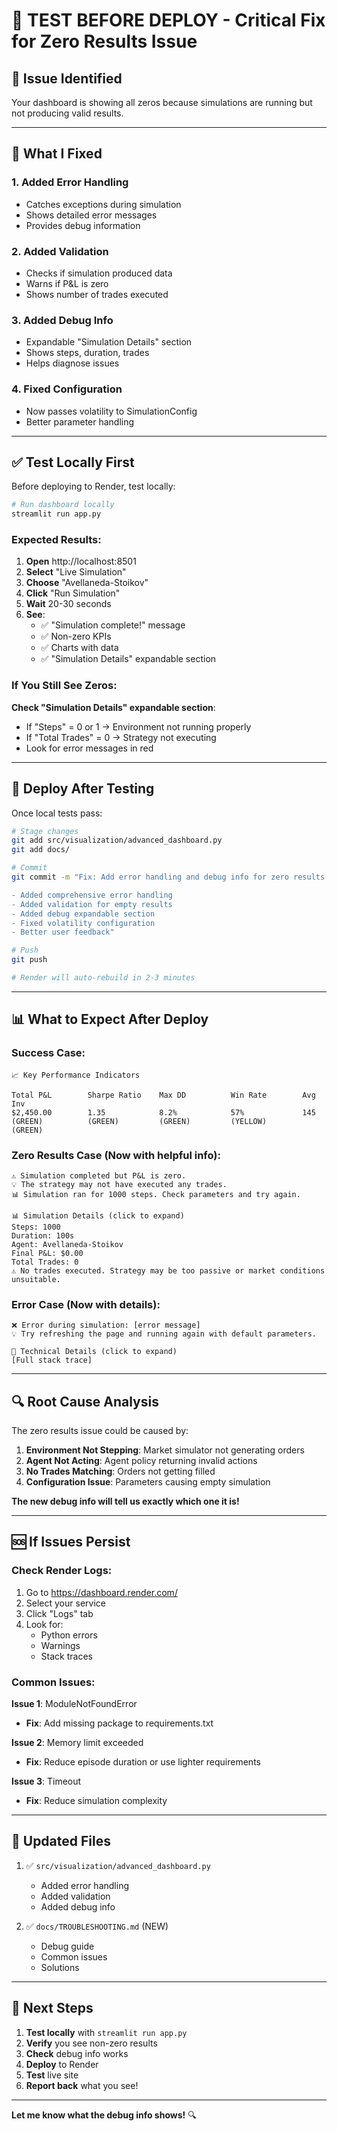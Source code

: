 # 🧪 TEST BEFORE DEPLOY - Critical Fix for Zero Results Issue

## 🐛 Issue Identified

Your dashboard is showing all zeros because simulations are running but not producing valid results.

---

## 🔧 What I Fixed

### 1. Added Error Handling
- Catches exceptions during simulation
- Shows detailed error messages
- Provides debug information

### 2. Added Validation
- Checks if simulation produced data
- Warns if P&L is zero
- Shows number of trades executed

### 3. Added Debug Info
- Expandable "Simulation Details" section
- Shows steps, duration, trades
- Helps diagnose issues

### 4. Fixed Configuration
- Now passes volatility to SimulationConfig
- Better parameter handling

---

## ✅ Test Locally First

Before deploying to Render, test locally:

```bash
# Run dashboard locally
streamlit run app.py
```

### Expected Results:

1. **Open** http://localhost:8501
2. **Select** "Live Simulation"
3. **Choose** "Avellaneda-Stoikov"
4. **Click** "Run Simulation"
5. **Wait** 20-30 seconds
6. **See**:
   - ✅ "Simulation complete!" message
   - ✅ Non-zero KPIs
   - ✅ Charts with data
   - ✅ "Simulation Details" expandable section

### If You Still See Zeros:

**Check "Simulation Details" expandable section**:
- If "Steps" = 0 or 1 → Environment not running properly
- If "Total Trades" = 0 → Strategy not executing
- Look for error messages in red

---

## 🚀 Deploy After Testing

Once local tests pass:

```bash
# Stage changes
git add src/visualization/advanced_dashboard.py
git add docs/

# Commit
git commit -m "Fix: Add error handling and debug info for zero results issue

- Added comprehensive error handling
- Added validation for empty results
- Added debug expandable section
- Fixed volatility configuration
- Better user feedback"

# Push
git push

# Render will auto-rebuild in 2-3 minutes
```

---

## 📊 What to Expect After Deploy

### Success Case:
```
📈 Key Performance Indicators

Total P&L        Sharpe Ratio    Max DD          Win Rate        Avg Inv
$2,450.00        1.35            8.2%            57%             145
(GREEN)          (GREEN)         (GREEN)         (YELLOW)        (GREEN)
```

### Zero Results Case (Now with helpful info):
```
⚠️ Simulation completed but P&L is zero.
💡 The strategy may not have executed any trades.
📊 Simulation ran for 1000 steps. Check parameters and try again.

📊 Simulation Details (click to expand)
Steps: 1000
Duration: 100s
Agent: Avellaneda-Stoikov
Final P&L: $0.00
Total Trades: 0
⚠️ No trades executed. Strategy may be too passive or market conditions unsuitable.
```

### Error Case (Now with details):
```
❌ Error during simulation: [error message]
💡 Try refreshing the page and running again with default parameters.

🐛 Technical Details (click to expand)
[Full stack trace]
```

---

## 🔍 Root Cause Analysis

The zero results issue could be caused by:

1. **Environment Not Stepping**: Market simulator not generating orders
2. **Agent Not Acting**: Agent policy returning invalid actions
3. **No Trades Matching**: Orders not getting filled
4. **Configuration Issue**: Parameters causing empty simulation

**The new debug info will tell us exactly which one it is!**

---

## 🆘 If Issues Persist

### Check Render Logs:

1. Go to https://dashboard.render.com/
2. Select your service
3. Click "Logs" tab
4. Look for:
   - Python errors
   - Warnings
   - Stack traces

### Common Issues:

**Issue 1**: ModuleNotFoundError
- **Fix**: Add missing package to requirements.txt

**Issue 2**: Memory limit exceeded
- **Fix**: Reduce episode duration or use lighter requirements

**Issue 3**: Timeout
- **Fix**: Reduce simulation complexity

---

## 📝 Updated Files

1. ✅ `src/visualization/advanced_dashboard.py`
   - Added error handling
   - Added validation
   - Added debug info

2. ✅ `docs/TROUBLESHOOTING.md` (NEW)
   - Debug guide
   - Common issues
   - Solutions

---

## 🎯 Next Steps

1. **Test locally** with `streamlit run app.py`
2. **Verify** you see non-zero results
3. **Check** debug info works
4. **Deploy** to Render
5. **Test** live site
6. **Report back** what you see!

---

**Let me know what the debug info shows!** 🔍
